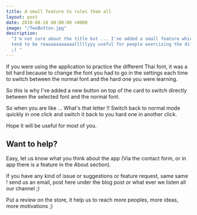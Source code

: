 ```yaml
---
title: A small feature to rules them all
layout: post
date: 2018-08-18 00:00:00 +0000
image: "/TwoButton.jpg"
description:
  "I'm not sure about the title but ... I've added a small feature which
  tend to be reaaaaaaaaaaalllllyyy useful for people exercising the different font
  ;) "
---
```


If you were using the application to practice the different Thai font, it was a bit hard because to change the font you had to go in the settings each time to switch between the normal font and the hard one you were learning.

So this is why I've added a new button on top of the card to switch directly between the selected font and the normal font.

So when you are like ... What's that letter !! Switch back to normal mode quickly in one click and switch it back to you hard one in another click.

Hope it will be useful for most of you.

## Want to help?

Easy, let us know what you think about the app (Via the contact form, or in app there is a feature in the About section).

If you have any kind of issue or suggestions or feature request, same same ! send us an email, post here under the blog post or what ever we listen all our channel ;)

Put a review on the store, it help us to reach more peoples, more ideas, more motivations ;)
